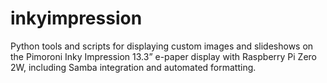 # inkyimpression
Python tools and scripts for displaying custom images and slideshows on the Pimoroni Inky Impression 13.3” e-paper display with Raspberry Pi Zero 2W, including Samba integration and automated formatting.
